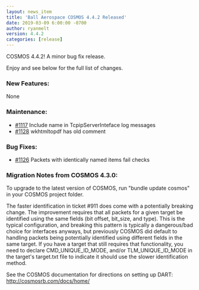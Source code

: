 ```yaml
---
layout: news_item
title: 'Ball Aerospace COSMOS 4.4.2 Released'
date: 2019-03-09 6:00:00 -0700
author: ryanmelt
version: 4.4.2
categories: [release]
---
```


COSMOS 4.4.2!   A minor bug fix release.

Enjoy and see below for the full list of changes.

### New Features:

None

### Maintenance:
* [#1117](https://github.com/BallAerospace/COSMOS/issues/1117) Include name in TcpipServerInteface log messages
* [#1128](https://github.com/BallAerospace/COSMOS/issues/1128) wkhtmltopdf has old comment

### Bug Fixes:

* [#1126](https://github.com/BallAerospace/COSMOS/issues/1126) Packets with identically named items fail checks

### Migration Notes from COSMOS 4.3.0:

To upgrade to the latest version of COSMOS, run "bundle update cosmos" in your COSMOS project folder.

The faster identification in ticket #911 does come with a potentially breaking change.  The improvement requires that all packets for a given target be identified using the same fields (bit offset, bit_size, and type).   This is the typical configuration, and breaking this pattern is typically a dangerous/bad choice for interfaces anyways, but previously COSMOS did default to handling packets being potentially identified using different fields in the same target.  If you have a target that still requires that functionality, you need to declare CMD_UNIQUE_ID_MODE, and/or TLM_UNIQUE_ID_MODE in the target's target.txt file to indicate it should use the slower identification method.

See the COSMOS documentation for directions on setting up DART: http://cosmosrb.com/docs/home/
